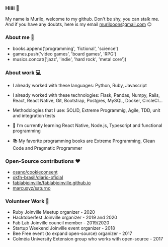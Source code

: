 ### Hiiii 👋
My name is Murilo, welcome to my github. Don't be shy, you can stalk me. And if you have any doubts, here is my email murilooon@gmail.com :wink:

### About me :man:
- books.append('programming', 'fictional', 'science')
- games.push('video games', 'board games', 'RPG') 
- musics.concat(['jazz', 'indie', 'hard rock', 'metal core'])

### About work :computer:
- I already worked with these languages: Python, Ruby, Javascript
- I already worked with these technologies: Flask, Pandas, Numpy, Rails, React, React Native, Git, Bootstrap, Postgres, MySQL, Docker, CircleCI...
- Methodologies that I use: SOLID, Extreme Programmig, Agile, TDD, unit and integration tests

- 🌱 I’m currently learning React Native, Node.js, Typescript and functional programming
- :books: My favorite programming books are Extreme Programming, Clean Code and Pragmatic Programmer 

### Open-Source contributions :heart:
- [osano/cookieconsent](https://github.com/osano/cookieconsent)
- [okfn-brasil/diario-oficial](https://github.com/okfn-brasil/diario-oficial)
- [fablabjoinville/fablabjoinville.github.io](https://github.com/fablabjoinville/fablabjoinville.github.io)
- [marcuxyz/saturno](https://github.com/marcuxyz/saturno)

### Volunteer Work  👯
- Ruby Joinville Meetup organizer - 2020
- Hacktoberfest Joinville organizer - 2019 and 2020
- Fab Lab Joinville council member - 2019/2020 
- Startup Weekend Joinville event organizer - 2018
- Bee Free event (to expand open-source) organizer - 2017
- Colméia University Extension group who works with open-source - 2017
